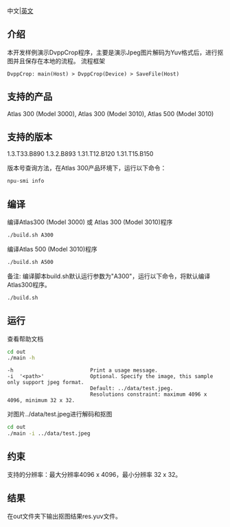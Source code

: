 中文|[英文](README.md)
## 介绍

本开发样例演示DvppCrop程序，主要是演示Jpeg图片解码为Yuv格式后，进行抠图并且保存在本地的流程。
流程框架

    DvppCrop: main(Host) > DvppCrop(Device) > SaveFile(Host)

## 支持的产品

Atlas 300 (Model 3000), Atlas 300 (Model 3010), Atlas 500 (Model 3010)

## 支持的版本

1.3.T33.B890 1.3.2.B893 1.31.T12.B120 1.31.T15.B150

版本号查询方法，在Atlas 300产品环境下，运行以下命令：
```bash
npu-smi info
```

## 编译

编译Atlas300 (Model 3000) 或 Atlas 300 (Model 3010)程序
```bash
./build.sh A300
```

编译Atlas 500 (Model 3010)程序
```bash
./build.sh A500
```

备注: 编译脚本build.sh默认运行参数为"A300"，运行以下命令，将默认编译Atlas300程序。
```bash
./build.sh 
```

## 运行
查看帮助文档
```bash
cd out
./main -h
```
    -h                         Print a usage message.
    -i  '<path>'               Optional. Specify the image, this sample only support jpeg format.
                               Default: ../data/test.jpeg. 
                               Resolutions constraint: maximum 4096 x 4096, minimum 32 x 32.
对图片../data/test.jpeg进行解码和抠图
```bash
cd out
./main -i ../data/test.jpeg
```

## 约束

支持的分辨率：最大分辨率4096 x 4096，最小分辨率 32 x 32。

## 结果

在out文件夹下输出抠图结果res.yuv文件。

